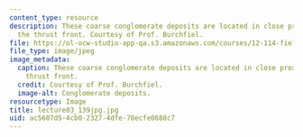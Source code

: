 ```yaml
---
content_type: resource
description: These coarse conglomerate deposits are located in close proximity to
  the thrust front. Courtesy of Prof. Burchfiel.
file: https://ol-ocw-studio-app-qa.s3.amazonaws.com/courses/12-114-field-geology-i-fall-2005/ac5607d54cb023274dfe70ecfe0688c7_lecture03_139jpg.jpg
file_type: image/jpeg
image_metadata:
  caption: These coarse conglomerate deposits are located in close proximity to the
    thrust front.
  credit: Courtesy of Prof. Burchfiel.
  image-alt: Conglomerate deposits.
resourcetype: Image
title: lecture03_139jpg.jpg
uid: ac5607d5-4cb0-2327-4dfe-70ecfe0688c7
---
```

